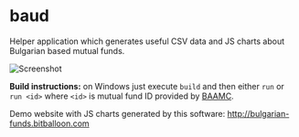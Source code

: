 # baud
Helper application which generates useful CSV data and JS charts about Bulgarian based mutual funds.

![Screenshot](http://forum.investor.bg/filedata/fetch?id=3185456&d=1491422688&type=full)

**Build instructions:** on Windows just execute ``build`` and then either ``run`` or ``run <id>`` where ``<id>`` is mutual fund ID provided by [BAAMC](http://baud.bg/en/).

Demo website with JS charts generated by this software: http://bulgarian-funds.bitballoon.com
